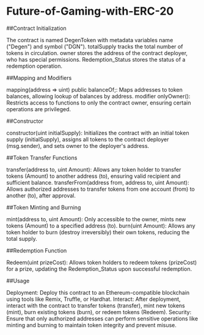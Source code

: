 # Future-of-Gaming-with-ERC-20

##Contract Initialization

The contract is named DegenToken with metadata variables name ("Degen") and symbol ("DGN").
totalSupply tracks the total number of tokens in circulation.
owner stores the address of the contract deployer, who has special permissions.
Redemption_Status stores the status of a redemption operation.

##Mapping and Modifiers

mapping(address => uint) public balanceOf;: Maps addresses to token balances, allowing lookup of balances by address.
modifier onlyOwner(): Restricts access to functions to only the contract owner, ensuring certain operations are privileged.

##Constructor

constructor(uint initialSupply): Initializes the contract with an initial token supply (initialSupply), assigns all tokens to the contract deployer (msg.sender), and sets owner to the deployer's address.

##Token Transfer Functions

transfer(address to, uint Amount): Allows any token holder to transfer tokens (Amount) to another address (to), ensuring valid recipient and sufficient balance.
transferFrom(address from, address to, uint Amount): Allows authorized addresses to transfer tokens from one account (from) to another (to), after approval.

##Token Minting and Burning

mint(address to, uint Amount): Only accessible to the owner, mints new tokens (Amount) to a specified address (to).
burn(uint Amount): Allows any token holder to burn (destroy irreversibly) their own tokens, reducing the total supply.

##Redemption Function

Redeem(uint prizeCost): Allows token holders to redeem tokens (prizeCost) for a prize, updating the Redemption_Status upon successful redemption.

##Usage

Deployment: Deploy this contract to an Ethereum-compatible blockchain using tools like Remix, Truffle, or Hardhat.
Interact: After deployment, interact with the contract to transfer tokens (transfer), mint new tokens (mint), burn existing tokens (burn), or redeem tokens (Redeem).
Security: Ensure that only authorized addresses can perform sensitive operations like minting and burning to maintain token integrity and prevent misuse.
